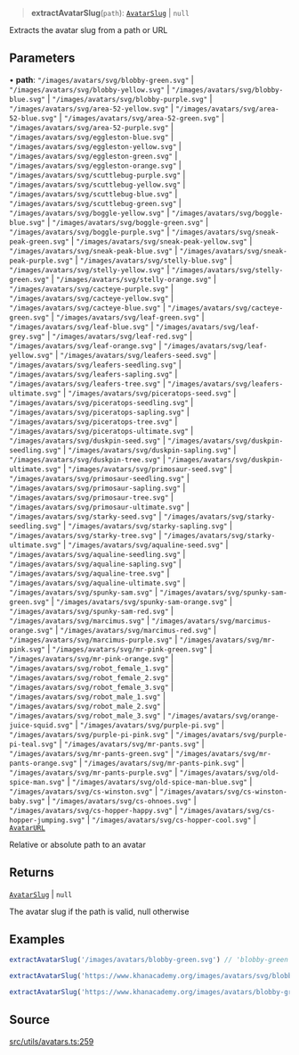 > **extractAvatarSlug**(`path`): [`AvatarSlug`](api%5Ctype-aliases%5CAvatarSlug.md) \| `null`

Extracts the avatar slug from a path or URL

## Parameters

• **path**: `"/images/avatars/svg/blobby-green.svg"` \| `"/images/avatars/svg/blobby-yellow.svg"` \| `"/images/avatars/svg/blobby-blue.svg"` \| `"/images/avatars/svg/blobby-purple.svg"` \| `"/images/avatars/svg/area-52-yellow.svg"` \| `"/images/avatars/svg/area-52-blue.svg"` \| `"/images/avatars/svg/area-52-green.svg"` \| `"/images/avatars/svg/area-52-purple.svg"` \| `"/images/avatars/svg/eggleston-blue.svg"` \| `"/images/avatars/svg/eggleston-yellow.svg"` \| `"/images/avatars/svg/eggleston-green.svg"` \| `"/images/avatars/svg/eggleston-orange.svg"` \| `"/images/avatars/svg/scuttlebug-purple.svg"` \| `"/images/avatars/svg/scuttlebug-yellow.svg"` \| `"/images/avatars/svg/scuttlebug-blue.svg"` \| `"/images/avatars/svg/scuttlebug-green.svg"` \| `"/images/avatars/svg/boggle-yellow.svg"` \| `"/images/avatars/svg/boggle-blue.svg"` \| `"/images/avatars/svg/boggle-green.svg"` \| `"/images/avatars/svg/boggle-purple.svg"` \| `"/images/avatars/svg/sneak-peak-green.svg"` \| `"/images/avatars/svg/sneak-peak-yellow.svg"` \| `"/images/avatars/svg/sneak-peak-blue.svg"` \| `"/images/avatars/svg/sneak-peak-purple.svg"` \| `"/images/avatars/svg/stelly-blue.svg"` \| `"/images/avatars/svg/stelly-yellow.svg"` \| `"/images/avatars/svg/stelly-green.svg"` \| `"/images/avatars/svg/stelly-orange.svg"` \| `"/images/avatars/svg/cacteye-purple.svg"` \| `"/images/avatars/svg/cacteye-yellow.svg"` \| `"/images/avatars/svg/cacteye-blue.svg"` \| `"/images/avatars/svg/cacteye-green.svg"` \| `"/images/avatars/svg/leaf-green.svg"` \| `"/images/avatars/svg/leaf-blue.svg"` \| `"/images/avatars/svg/leaf-grey.svg"` \| `"/images/avatars/svg/leaf-red.svg"` \| `"/images/avatars/svg/leaf-orange.svg"` \| `"/images/avatars/svg/leaf-yellow.svg"` \| `"/images/avatars/svg/leafers-seed.svg"` \| `"/images/avatars/svg/leafers-seedling.svg"` \| `"/images/avatars/svg/leafers-sapling.svg"` \| `"/images/avatars/svg/leafers-tree.svg"` \| `"/images/avatars/svg/leafers-ultimate.svg"` \| `"/images/avatars/svg/piceratops-seed.svg"` \| `"/images/avatars/svg/piceratops-seedling.svg"` \| `"/images/avatars/svg/piceratops-sapling.svg"` \| `"/images/avatars/svg/piceratops-tree.svg"` \| `"/images/avatars/svg/piceratops-ultimate.svg"` \| `"/images/avatars/svg/duskpin-seed.svg"` \| `"/images/avatars/svg/duskpin-seedling.svg"` \| `"/images/avatars/svg/duskpin-sapling.svg"` \| `"/images/avatars/svg/duskpin-tree.svg"` \| `"/images/avatars/svg/duskpin-ultimate.svg"` \| `"/images/avatars/svg/primosaur-seed.svg"` \| `"/images/avatars/svg/primosaur-seedling.svg"` \| `"/images/avatars/svg/primosaur-sapling.svg"` \| `"/images/avatars/svg/primosaur-tree.svg"` \| `"/images/avatars/svg/primosaur-ultimate.svg"` \| `"/images/avatars/svg/starky-seed.svg"` \| `"/images/avatars/svg/starky-seedling.svg"` \| `"/images/avatars/svg/starky-sapling.svg"` \| `"/images/avatars/svg/starky-tree.svg"` \| `"/images/avatars/svg/starky-ultimate.svg"` \| `"/images/avatars/svg/aqualine-seed.svg"` \| `"/images/avatars/svg/aqualine-seedling.svg"` \| `"/images/avatars/svg/aqualine-sapling.svg"` \| `"/images/avatars/svg/aqualine-tree.svg"` \| `"/images/avatars/svg/aqualine-ultimate.svg"` \| `"/images/avatars/svg/spunky-sam.svg"` \| `"/images/avatars/svg/spunky-sam-green.svg"` \| `"/images/avatars/svg/spunky-sam-orange.svg"` \| `"/images/avatars/svg/spunky-sam-red.svg"` \| `"/images/avatars/svg/marcimus.svg"` \| `"/images/avatars/svg/marcimus-orange.svg"` \| `"/images/avatars/svg/marcimus-red.svg"` \| `"/images/avatars/svg/marcimus-purple.svg"` \| `"/images/avatars/svg/mr-pink.svg"` \| `"/images/avatars/svg/mr-pink-green.svg"` \| `"/images/avatars/svg/mr-pink-orange.svg"` \| `"/images/avatars/svg/robot_female_1.svg"` \| `"/images/avatars/svg/robot_female_2.svg"` \| `"/images/avatars/svg/robot_female_3.svg"` \| `"/images/avatars/svg/robot_male_1.svg"` \| `"/images/avatars/svg/robot_male_2.svg"` \| `"/images/avatars/svg/robot_male_3.svg"` \| `"/images/avatars/svg/orange-juice-squid.svg"` \| `"/images/avatars/svg/purple-pi.svg"` \| `"/images/avatars/svg/purple-pi-pink.svg"` \| `"/images/avatars/svg/purple-pi-teal.svg"` \| `"/images/avatars/svg/mr-pants.svg"` \| `"/images/avatars/svg/mr-pants-green.svg"` \| `"/images/avatars/svg/mr-pants-orange.svg"` \| `"/images/avatars/svg/mr-pants-pink.svg"` \| `"/images/avatars/svg/mr-pants-purple.svg"` \| `"/images/avatars/svg/old-spice-man.svg"` \| `"/images/avatars/svg/old-spice-man-blue.svg"` \| `"/images/avatars/svg/cs-winston.svg"` \| `"/images/avatars/svg/cs-winston-baby.svg"` \| `"/images/avatars/svg/cs-ohnoes.svg"` \| `"/images/avatars/svg/cs-hopper-happy.svg"` \| `"/images/avatars/svg/cs-hopper-jumping.svg"` \| `"/images/avatars/svg/cs-hopper-cool.svg"` \| [`AvatarURL`](api%5Ctype-aliases%5CAvatarURL.md)

Relative or absolute path to an avatar

## Returns

[`AvatarSlug`](api%5Ctype-aliases%5CAvatarSlug.md) \| `null`

The avatar slug if the path is valid, null otherwise

## Examples

```ts
extractAvatarSlug('/images/avatars/blobby-green.svg') // 'blobby-green'
```

```ts
extractAvatarSlug('https://www.khanacademy.org/images/avatars/svg/blobby-green.svg') // 'blobby-green'
```

```ts
extractAvatarSlug('https://www.khanacademy.org/images/avatars/blobby-green.png') // 'blobby-green'
```

## Source

[src/utils/avatars.ts:259](https://github.com/bhavjitChauhan/khan-api/blob/214cc6672777162cd3ec638a3ad3a22f7fe37e04/src/utils/avatars.ts#L259)
